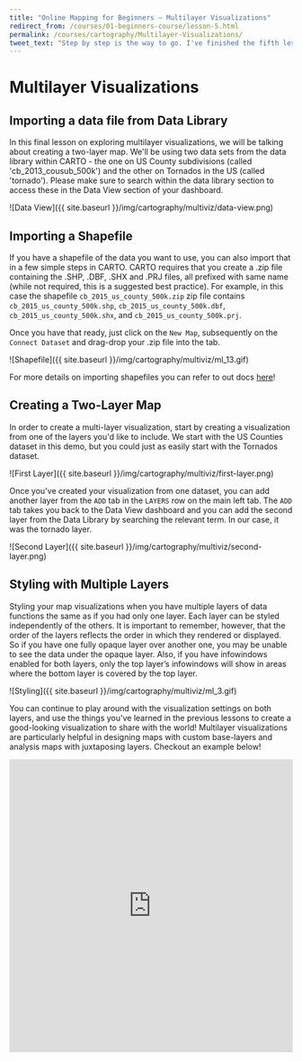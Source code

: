 ```yaml
---
title: "Online Mapping for Beginners — Multilayer Visualizations"
redirect_from: /courses/01-beginners-course/lesson-5.html
permalink: /courses/cartography/Multilayer-Visualizations/
tweet_text: "Step by step is the way to go. I've finished the fifth lesson of the map academy. Check it out"
---
```

# Multilayer Visualizations

## Importing a data file from Data Library

In this final lesson on exploring multilayer visualizations, we will be talking about creating a two-layer map. We'll be using two data sets from the data library within CARTO - the one on US County subdivisions (called 'cb_2013_cousub_500k') and the other on Tornados in the US (called 'tornado'). Please make sure to search within the data library section to access these in the Data View section of your dashboard.

![Data View]({{ site.baseurl }}/img/cartography/multiviz/data-view.png)

## Importing a Shapefile

If you have a shapefile of the data you want to use, you can also import that in a few simple steps in CARTO. CARTO requires that you create a .zip file containing the .SHP, .DBF, .SHX and .PRJ files, all prefixed with same name (while not required, this is a suggested best practice).
For example, in this case the shapefile `cb_2015_us_county_500k.zip` zip file contains `cb_2015_us_county_500k.shp`, `cb_2015_us_county_500k.dbf`, `cb_2015_us_county_500k.shx`, and `cb_2015_us_county_500k.prj`.

Once you have that ready, just click on the `New Map`, subsequently on the `Connect Dataset` and drag-drop your .zip file into the tab.

![Shapefile]({{ site.baseurl }}/img/cartography/multiviz/ml_13.gif)

For more details on importing shapefiles you can refer to out docs [here](https://carto.com/docs/carto-builder/managing-your-data/#connect-a-dataset)!

## Creating a Two-Layer Map

In order to create a multi-layer visualization, start by creating a visualization from one of the layers you'd like to include. We start with the US Counties dataset in this demo, but you could just as easily start with the Tornados dataset.

![First Layer]({{ site.baseurl }}/img/cartography/multiviz/first-layer.png)

Once you've created your visualization from one dataset, you can add another layer from the `ADD` tab in the `LAYERS` row on the main left tab. The `ADD` tab takes you back to the Data View dashboard and you can add the second layer from the Data Library by searching the relevant term. In our case, it was the tornado layer.


![Second Layer]({{ site.baseurl }}/img/cartography/multiviz/second-layer.png)


## Styling with Multiple Layers

Styling your map visualizations when you have multiple layers of data functions the same as if you had only one layer. Each layer can be styled independently of the others. It is important to remember, however, that the order of the layers reflects the order in which they rendered or displayed. So if you have one fully opaque layer over another one, you may be unable to see the data under the opaque layer. Also, if you have infowindows enabled for both layers, only the top layer’s infowindows will show in areas where the bottom layer is covered by the top layer.

![Styling]({{ site.baseurl }}/img/cartography/multiviz/ml_3.gif)

You can continue to play around with the visualization settings on both layers, and use the things you've learned in the previous lessons to create a good-looking visualization to share with the world! Multilayer visualizations are particularly helpful in designing maps with custom base-layers and analysis maps with juxtaposing layers. Checkout an example below!

 <iframe width='100%' height='520' frameborder='0' src='https://team.carto.com/u/mehak-carto/builder/25896f98-6df3-11e6-a21d-0ecd1babdde5/embed' allowfullscreen webkitallowfullscreen mozallowfullscreen oallowfullscreen msallowfullscreen></iframe>
